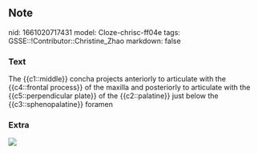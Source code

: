 ## Note
nid: 1661020717431
model: Cloze-chrisc-ff04e
tags: GSSE::!Contributor::Christine_Zhao
markdown: false

### Text
<div>
  <div>
    <div>
      <div>
        The {{c1::middle}} concha projects anteriorly to articulate
        with the {{c4::frontal process}} of the maxilla and
        posteriorly to articulate with the {{c5::perpendicular
        plate}} of the {{c2::palatine}} just below the
        {{c3::sphenopalatine}} foramen
      </div>
    </div>
  </div>
</div>

### Extra
<img src="paste-3b9f72f5ab4ca834de27e8a0018bfcdabaf35e53.jpg">
